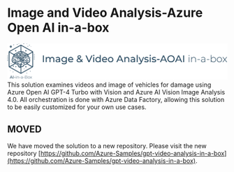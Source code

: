 # Image and Video Analysis-Azure Open AI in-a-box

![banner](../../media/images/banner-aoai-video-analysis-in-a-box.png)
This solution examines videos and image of vehicles for damage using Azure Open AI GPT-4 Turbo with Vision and Azure AI Vision Image Analysis 4.0. All orchestration is done with Azure Data Factory, allowing this solution to be easily customized for your own use cases.

## MOVED

We have moved the solution to a new repository. Please visit the new repository [https://github.com/Azure-Samples/gpt-video-analysis-in-a-box](https://github.com/Azure-Samples/gpt-video-analysis-in-a-box).
